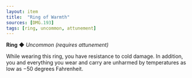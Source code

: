 ```yaml
---
layout: item
title:  "Ring of Warmth"
sources: [DMG.193]
tags: [ring, uncommon, attunement]
---
```


**Ring** ◆ *Uncommon (requires attunement)*

While wearing this ring, you have resistance to cold damage. In addition, you and everything you wear and carry are unharmed by temperatures as low as −50 degrees Fahrenheit.
